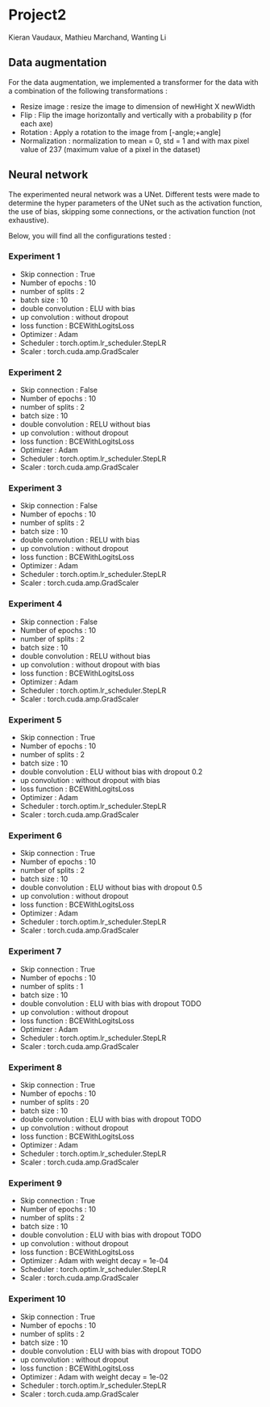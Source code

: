 # Project2
Kieran Vaudaux, Mathieu Marchand, Wanting Li

## Data augmentation
For the data augmentation, we implemented a transformer for the data with a combination of the following transformations :
- Resize image : resize the image to dimension of newHight X newWidth
- Flip : Flip the image horizontally and vertically with a probability p (for each axe)
- Rotation : Apply a rotation to the image from [-angle;+angle]
- Normalization : normalization to mean = 0, std = 1 and with max pixel value of 237 (maximum value of a pixel in the dataset)

## Neural network
The experimented neural network was a UNet. Different tests were made to determine the hyper parameters of the UNet such as the activation function, the use of bias, skipping some connections, or the activation function (not exhaustive).

Below, you will find all the configurations tested :

### Experiment 1
- Skip connection : True
- Number of epochs : 10
- number of splits : 2
- batch size : 10
- double convolution : ELU with bias
- up convolution : without dropout 
- loss function : BCEWithLogitsLoss
- Optimizer : Adam
- Scheduler : torch.optim.lr_scheduler.StepLR
- Scaler :  torch.cuda.amp.GradScaler

### Experiment 2
- Skip connection : False
- Number of epochs : 10
- number of splits : 2
- batch size : 10
- double convolution : RELU without bias
- up convolution : without dropout 
- loss function : BCEWithLogitsLoss
- Optimizer : Adam
- Scheduler : torch.optim.lr_scheduler.StepLR
- Scaler :  torch.cuda.amp.GradScaler

### Experiment 3
- Skip connection : False
- Number of epochs : 10
- number of splits : 2
- batch size : 10
- double convolution : RELU with bias
- up convolution : without dropout 
- loss function : BCEWithLogitsLoss
- Optimizer : Adam
- Scheduler : torch.optim.lr_scheduler.StepLR
- Scaler :  torch.cuda.amp.GradScaler

### Experiment 4
- Skip connection : False
- Number of epochs : 10
- number of splits : 2
- batch size : 10
- double convolution : RELU without bias
- up convolution : without dropout with bias
- loss function : BCEWithLogitsLoss
- Optimizer : Adam
- Scheduler : torch.optim.lr_scheduler.StepLR
- Scaler :  torch.cuda.amp.GradScaler

### Experiment 5
- Skip connection : True
- Number of epochs : 10
- number of splits : 2
- batch size : 10
- double convolution : ELU without bias with dropout 0.2
- up convolution : without dropout with bias
- loss function : BCEWithLogitsLoss
- Optimizer : Adam
- Scheduler : torch.optim.lr_scheduler.StepLR
- Scaler :  torch.cuda.amp.GradScaler

### Experiment 6
- Skip connection : True
- Number of epochs : 10
- number of splits : 2
- batch size : 10
- double convolution : ELU without bias with dropout 0.5
- up convolution : without dropout 
- loss function : BCEWithLogitsLoss
- Optimizer : Adam
- Scheduler : torch.optim.lr_scheduler.StepLR
- Scaler :  torch.cuda.amp.GradScaler

### Experiment 7
- Skip connection : True
- Number of epochs : 10
- number of splits : 1
- batch size : 10
- double convolution : ELU with bias with dropout TODO
- up convolution : without dropout 
- loss function : BCEWithLogitsLoss
- Optimizer : Adam
- Scheduler : torch.optim.lr_scheduler.StepLR
- Scaler :  torch.cuda.amp.GradScaler

### Experiment 8
- Skip connection : True
- Number of epochs : 10
- number of splits : 20
- batch size : 10
- double convolution : ELU with bias with dropout TODO
- up convolution : without dropout 
- loss function : BCEWithLogitsLoss
- Optimizer : Adam
- Scheduler : torch.optim.lr_scheduler.StepLR
- Scaler :  torch.cuda.amp.GradScaler

### Experiment 9
- Skip connection : True
- Number of epochs : 10
- number of splits : 2
- batch size : 10
- double convolution : ELU with bias with dropout TODO
- up convolution : without dropout 
- loss function : BCEWithLogitsLoss
- Optimizer : Adam with weight decay = 1e-04
- Scheduler : torch.optim.lr_scheduler.StepLR
- Scaler :  torch.cuda.amp.GradScaler

### Experiment 10
- Skip connection : True
- Number of epochs : 10
- number of splits : 2
- batch size : 10
- double convolution : ELU with bias with dropout TODO
- up convolution : without dropout 
- loss function : BCEWithLogitsLoss
- Optimizer : Adam with weight decay = 1e-02
- Scheduler : torch.optim.lr_scheduler.StepLR
- Scaler :  torch.cuda.amp.GradScaler